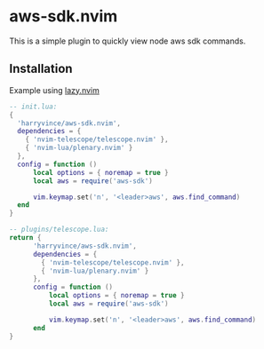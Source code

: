 # aws-sdk.nvim
This is a simple plugin to quickly view node aws sdk commands.

## Installation
Example using [lazy.nvim](https://github.com/folke/lazy.nvim)

```lua
-- init.lua:
{
  'harryvince/aws-sdk.nvim',
  dependencies = { 
    { 'nvim-telescope/telescope.nvim' },
    { 'nvim-lua/plenary.nvim' }
  },
  config = function ()
      local options = { noremap = true }
      local aws = require('aws-sdk')

      vim.keymap.set('n', '<leader>aws', aws.find_command)
  end
}

-- plugins/telescope.lua:
return {
      'harryvince/aws-sdk.nvim',
      dependencies = { 
        { 'nvim-telescope/telescope.nvim' },
        { 'nvim-lua/plenary.nvim' }
      },
      config = function ()
          local options = { noremap = true }
          local aws = require('aws-sdk')

          vim.keymap.set('n', '<leader>aws', aws.find_command)
      end
}
```
